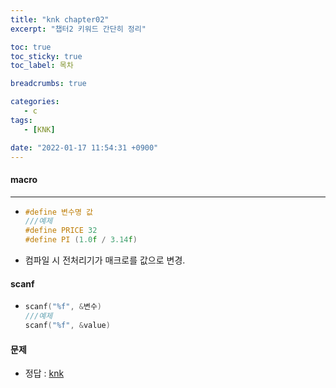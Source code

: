 ```yaml
---
title: "knk chapter02"
excerpt: "챕터2 키워드 간단히 정리"

toc: true
toc_sticky: true
toc_label: 목차

breadcrumbs: true

categories:
   - c 
tags:
   - [KNK]

date: "2022-01-17 11:54:31 +0900"
---
```


#### macro 
--- 
- 
    ```c
    #define 변수명 값
    ///예제
    #define PRICE 32
    #define PI (1.0f / 3.14f)
    ```
- 컴파일 시 전처리기가 매크로를 값으로 변경.  

#### scanf
- 
    ```c
    scanf("%f", &변수)
    ///예제 
    scanf("%f", &value)
    ```
  
#### 문제
- 정답 : [knk](http://knking.com/books/c2/answers/index.html)


